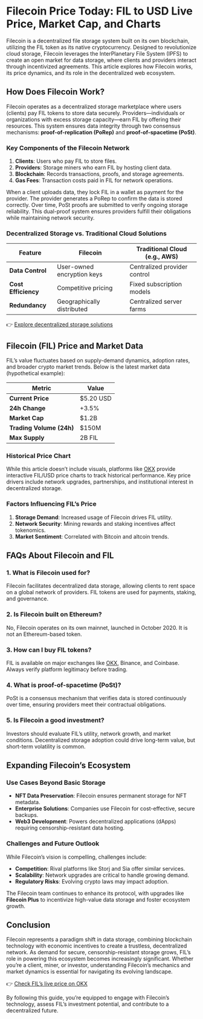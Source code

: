 # Filecoin Price Today: FIL to USD Live Price, Market Cap, and Charts  

Filecoin is a decentralized file storage system built on its own blockchain, utilizing the FIL token as its native cryptocurrency. Designed to revolutionize cloud storage, Filecoin leverages the InterPlanetary File System (IPFS) to create an open market for data storage, where clients and providers interact through incentivized agreements. This article explores how Filecoin works, its price dynamics, and its role in the decentralized web ecosystem.  

## How Does Filecoin Work?  

Filecoin operates as a decentralized storage marketplace where users (clients) pay FIL tokens to store data securely. Providers—individuals or organizations with excess storage capacity—earn FIL by offering their resources. This system ensures data integrity through two consensus mechanisms: **proof-of-replication (PoRep)** and **proof-of-spacetime (PoSt)**.  

### Key Components of the Filecoin Network  
1. **Clients**: Users who pay FIL to store files.  
2. **Providers**: Storage miners who earn FIL by hosting client data.  
3. **Blockchain**: Records transactions, proofs, and storage agreements.  
4. **Gas Fees**: Transaction costs paid in FIL for network operations.  

When a client uploads data, they lock FIL in a wallet as payment for the provider. The provider generates a PoRep to confirm the data is stored correctly. Over time, PoSt proofs are submitted to verify ongoing storage reliability. This dual-proof system ensures providers fulfill their obligations while maintaining network security.  

### Decentralized Storage vs. Traditional Cloud Solutions  
| Feature                | Filecoin                  | Traditional Cloud (e.g., AWS) |  
|-------------------------|---------------------------|-------------------------------|  
| **Data Control**        | User-owned encryption keys  | Centralized provider control  |  
| **Cost Efficiency**     | Competitive pricing       | Fixed subscription models     |  
| **Redundancy**          | Geographically distributed| Centralized server farms      |  

👉 [Explore decentralized storage solutions](https://bit.ly/okx-bonus)  

## Filecoin (FIL) Price and Market Data  

FIL’s value fluctuates based on supply-demand dynamics, adoption rates, and broader crypto market trends. Below is the latest market data (hypothetical example):  

| Metric                | Value                     |  
|------------------------|---------------------------|  
| **Current Price**      | $5.20 USD                 |  
| **24h Change**         | +3.5%                     |  
| **Market Cap**         | $1.2B                     |  
| **Trading Volume (24h)**| $150M                    |  
| **Max Supply**         | 2B FIL                    |  

### Historical Price Chart  
While this article doesn’t include visuals, platforms like [OKX](https://bit.ly/okx-bonus) provide interactive FIL/USD price charts to track historical performance. Key price drivers include network upgrades, partnerships, and institutional interest in decentralized storage.  

### Factors Influencing FIL’s Price  
1. **Storage Demand**: Increased usage of Filecoin drives FIL utility.  
2. **Network Security**: Mining rewards and staking incentives affect tokenomics.  
3. **Market Sentiment**: Correlated with Bitcoin and altcoin trends.  

## FAQs About Filecoin and FIL  

### **1. What is Filecoin used for?**  
Filecoin facilitates decentralized data storage, allowing clients to rent space on a global network of providers. FIL tokens are used for payments, staking, and governance.  

### **2. Is Filecoin built on Ethereum?**  
No, Filecoin operates on its own mainnet, launched in October 2020. It is not an Ethereum-based token.  

### **3. How can I buy FIL tokens?**  
FIL is available on major exchanges like [OKX](https://bit.ly/okx-bonus), Binance, and Coinbase. Always verify platform legitimacy before trading.  

### **4. What is proof-of-spacetime (PoSt)?**  
PoSt is a consensus mechanism that verifies data is stored continuously over time, ensuring providers meet their contractual obligations.  

### **5. Is Filecoin a good investment?**  
Investors should evaluate FIL’s utility, network growth, and market conditions. Decentralized storage adoption could drive long-term value, but short-term volatility is common.  

## Expanding Filecoin’s Ecosystem  

### **Use Cases Beyond Basic Storage**  
- **NFT Data Preservation**: Filecoin ensures permanent storage for NFT metadata.  
- **Enterprise Solutions**: Companies use Filecoin for cost-effective, secure backups.  
- **Web3 Development**: Powers decentralized applications (dApps) requiring censorship-resistant data hosting.  

### **Challenges and Future Outlook**  
While Filecoin’s vision is compelling, challenges include:  
- **Competition**: Rival platforms like Storj and Sia offer similar services.  
- **Scalability**: Network upgrades are critical to handle growing demand.  
- **Regulatory Risks**: Evolving crypto laws may impact adoption.  

The Filecoin team continues to enhance its protocol, with upgrades like **Filecoin Plus** to incentivize high-value data storage and foster ecosystem growth.  

## Conclusion  

Filecoin represents a paradigm shift in data storage, combining blockchain technology with economic incentives to create a trustless, decentralized network. As demand for secure, censorship-resistant storage grows, FIL’s role in powering this ecosystem becomes increasingly significant. Whether you’re a client, miner, or investor, understanding Filecoin’s mechanics and market dynamics is essential for navigating its evolving landscape.  

👉 [Check FIL’s live price on OKX](https://bit.ly/okx-bonus)  

By following this guide, you’re equipped to engage with Filecoin’s technology, assess FIL’s investment potential, and contribute to a decentralized future.